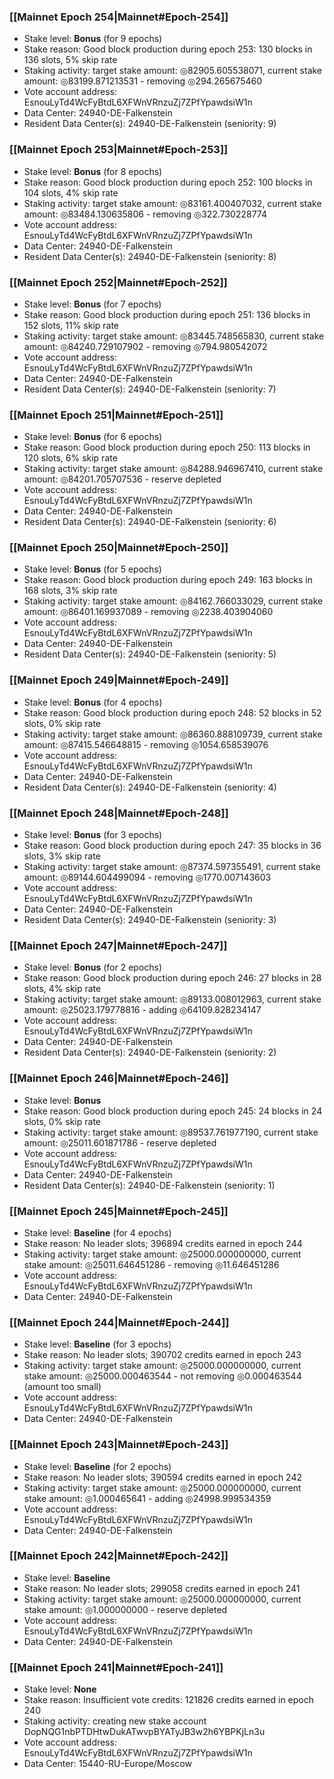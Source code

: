 ### [[Mainnet Epoch 254|Mainnet#Epoch-254]]
* Stake level: **Bonus** (for 9 epochs)
* Stake reason: Good block production during epoch 253: 130 blocks in 136 slots, 5% skip rate
* Staking activity: target stake amount: ◎82905.605538071, current stake amount: ◎83199.871213531 - removing ◎294.265675460
* Vote account address: EsnouLyTd4WcFyBtdL6XFWnVRnzuZj7ZPfYpawdsiW1n
* Data Center: 24940-DE-Falkenstein
* Resident Data Center(s): 24940-DE-Falkenstein (seniority: 9)
### [[Mainnet Epoch 253|Mainnet#Epoch-253]]
* Stake level: **Bonus** (for 8 epochs)
* Stake reason: Good block production during epoch 252: 100 blocks in 104 slots, 4% skip rate
* Staking activity: target stake amount: ◎83161.400407032, current stake amount: ◎83484.130635806 - removing ◎322.730228774
* Vote account address: EsnouLyTd4WcFyBtdL6XFWnVRnzuZj7ZPfYpawdsiW1n
* Data Center: 24940-DE-Falkenstein
* Resident Data Center(s): 24940-DE-Falkenstein (seniority: 8)
### [[Mainnet Epoch 252|Mainnet#Epoch-252]]
* Stake level: **Bonus** (for 7 epochs)
* Stake reason: Good block production during epoch 251: 136 blocks in 152 slots, 11% skip rate
* Staking activity: target stake amount: ◎83445.748565830, current stake amount: ◎84240.729107902 - removing ◎794.980542072
* Vote account address: EsnouLyTd4WcFyBtdL6XFWnVRnzuZj7ZPfYpawdsiW1n
* Data Center: 24940-DE-Falkenstein
* Resident Data Center(s): 24940-DE-Falkenstein (seniority: 7)
### [[Mainnet Epoch 251|Mainnet#Epoch-251]]
* Stake level: **Bonus** (for 6 epochs)
* Stake reason: Good block production during epoch 250: 113 blocks in 120 slots, 6% skip rate
* Staking activity: target stake amount: ◎84288.946967410, current stake amount: ◎84201.705707536 - reserve depleted
* Vote account address: EsnouLyTd4WcFyBtdL6XFWnVRnzuZj7ZPfYpawdsiW1n
* Data Center: 24940-DE-Falkenstein
* Resident Data Center(s): 24940-DE-Falkenstein (seniority: 6)
### [[Mainnet Epoch 250|Mainnet#Epoch-250]]
* Stake level: **Bonus** (for 5 epochs)
* Stake reason: Good block production during epoch 249: 163 blocks in 168 slots, 3% skip rate
* Staking activity: target stake amount: ◎84162.766033029, current stake amount: ◎86401.169937089 - removing ◎2238.403904060
* Vote account address: EsnouLyTd4WcFyBtdL6XFWnVRnzuZj7ZPfYpawdsiW1n
* Data Center: 24940-DE-Falkenstein
* Resident Data Center(s): 24940-DE-Falkenstein (seniority: 5)
### [[Mainnet Epoch 249|Mainnet#Epoch-249]]
* Stake level: **Bonus** (for 4 epochs)
* Stake reason: Good block production during epoch 248: 52 blocks in 52 slots, 0% skip rate
* Staking activity: target stake amount: ◎86360.888109739, current stake amount: ◎87415.546648815 - removing ◎1054.658539076
* Vote account address: EsnouLyTd4WcFyBtdL6XFWnVRnzuZj7ZPfYpawdsiW1n
* Data Center: 24940-DE-Falkenstein
* Resident Data Center(s): 24940-DE-Falkenstein (seniority: 4)
### [[Mainnet Epoch 248|Mainnet#Epoch-248]]
* Stake level: **Bonus** (for 3 epochs)
* Stake reason: Good block production during epoch 247: 35 blocks in 36 slots, 3% skip rate
* Staking activity: target stake amount: ◎87374.597355491, current stake amount: ◎89144.604499094 - removing ◎1770.007143603
* Vote account address: EsnouLyTd4WcFyBtdL6XFWnVRnzuZj7ZPfYpawdsiW1n
* Data Center: 24940-DE-Falkenstein
* Resident Data Center(s): 24940-DE-Falkenstein (seniority: 3)
### [[Mainnet Epoch 247|Mainnet#Epoch-247]]
* Stake level: **Bonus** (for 2 epochs)
* Stake reason: Good block production during epoch 246: 27 blocks in 28 slots, 4% skip rate
* Staking activity: target stake amount: ◎89133.008012963, current stake amount: ◎25023.179778816 - adding ◎64109.828234147
* Vote account address: EsnouLyTd4WcFyBtdL6XFWnVRnzuZj7ZPfYpawdsiW1n
* Data Center: 24940-DE-Falkenstein
* Resident Data Center(s): 24940-DE-Falkenstein (seniority: 2)
### [[Mainnet Epoch 246|Mainnet#Epoch-246]]
* Stake level: **Bonus**
* Stake reason: Good block production during epoch 245: 24 blocks in 24 slots, 0% skip rate
* Staking activity: target stake amount: ◎89537.761977190, current stake amount: ◎25011.601871786 - reserve depleted
* Vote account address: EsnouLyTd4WcFyBtdL6XFWnVRnzuZj7ZPfYpawdsiW1n
* Data Center: 24940-DE-Falkenstein
* Resident Data Center(s): 24940-DE-Falkenstein (seniority: 1)
### [[Mainnet Epoch 245|Mainnet#Epoch-245]]
* Stake level: **Baseline** (for 4 epochs)
* Stake reason: No leader slots; 396894 credits earned in epoch 244
* Staking activity: target stake amount: ◎25000.000000000, current stake amount: ◎25011.646451286 - removing ◎11.646451286
* Vote account address: EsnouLyTd4WcFyBtdL6XFWnVRnzuZj7ZPfYpawdsiW1n
* Data Center: 24940-DE-Falkenstein
### [[Mainnet Epoch 244|Mainnet#Epoch-244]]
* Stake level: **Baseline** (for 3 epochs)
* Stake reason: No leader slots; 390702 credits earned in epoch 243
* Staking activity: target stake amount: ◎25000.000000000, current stake amount: ◎25000.000463544 - not removing ◎0.000463544 (amount too small)
* Vote account address: EsnouLyTd4WcFyBtdL6XFWnVRnzuZj7ZPfYpawdsiW1n
* Data Center: 24940-DE-Falkenstein
### [[Mainnet Epoch 243|Mainnet#Epoch-243]]
* Stake level: **Baseline** (for 2 epochs)
* Stake reason: No leader slots; 390594 credits earned in epoch 242
* Staking activity: target stake amount: ◎25000.000000000, current stake amount: ◎1.000465641 - adding ◎24998.999534359
* Vote account address: EsnouLyTd4WcFyBtdL6XFWnVRnzuZj7ZPfYpawdsiW1n
* Data Center: 24940-DE-Falkenstein
### [[Mainnet Epoch 242|Mainnet#Epoch-242]]
* Stake level: **Baseline**
* Stake reason: No leader slots; 299058 credits earned in epoch 241
* Staking activity: target stake amount: ◎25000.000000000, current stake amount: ◎1.000000000 - reserve depleted
* Vote account address: EsnouLyTd4WcFyBtdL6XFWnVRnzuZj7ZPfYpawdsiW1n
* Data Center: 24940-DE-Falkenstein
### [[Mainnet Epoch 241|Mainnet#Epoch-241]]
* Stake level: **None**
* Stake reason: Insufficient vote credits: 121826 credits earned in epoch 240
* Staking activity: creating new stake account DopNQG1nbPTDHtwDukATwvpBYATyJB3w2h6YBPKjLn3u
* Vote account address: EsnouLyTd4WcFyBtdL6XFWnVRnzuZj7ZPfYpawdsiW1n
* Data Center: 15440-RU-Europe/Moscow
